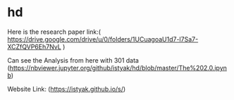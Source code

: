 # hd

Here is the research paper link:( https://drive.google.com/drive/u/0/folders/1UCuagoaU1d7-l7Sa7-XCZfQVP6Eh7NvL )

Can see the Analysis from here with 301 data (https://nbviewer.jupyter.org/github/istyak/hd/blob/master/The%202.0.ipynb)


Website Link: (https://istyak.github.io/s/)

